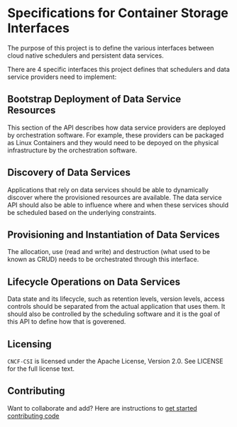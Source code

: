 # Specifications for Container Storage Interfaces

The purpose of this project is to define the various interfaces between cloud native schedulers and persistent data services.

There are 4 specific interfaces this project defines that schedulers and data service providers need to implement:

## Bootstrap Deployment of Data Service Resources
This section of the API describes how data service providers are deployed by orchestration software.  For example, these providers can be packaged as Linux Containers and they would need to be depoyed on the physical infrastructure by the orchestration software.

## Discovery of Data Services
Applications that rely on data services should be able to dynamically discover where the provisioned resources are available.  The data service API should also be able to influence where and when these services should be scheduled based on the underlying constraints.

## Provisioning and Instantiation of Data Services
The allocation, use (read and write) and destruction (what used to be known as CRUD) needs to be orchestrated through this interface.

## Lifecycle Operations on Data Services
Data state and its lifecycle, such as retention levels, version levels, access controls should be separated from the actual application that uses them.  It should also be controlled by the scheduling software and it is the goal of this API to define how that is goverened.

## Licensing
`CNCF-CSI` is licensed under the Apache License, Version 2.0. See LICENSE for the full license text.

## Contributing
Want to collaborate and add? Here are instructions to [get started contributing code](contributing.md)
